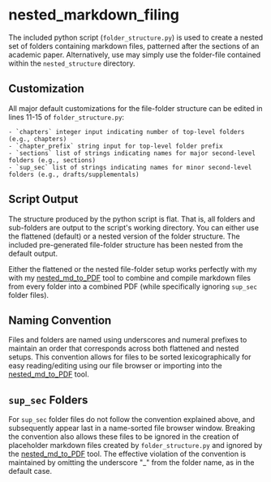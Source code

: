 # nested_markdown_filing
The included python script (`folder_structure.py`) is used to create a nested set of folders containing markdown files, patterned after the sections of an academic paper. Alternatively, use may simply use the folder-file contained within the `nested_structure` directory.

## Customization
All major default customizations for the file-folder structure can be edited in lines 11-15 of `folder_structure.py`:

    - `chapters` integer input indicating number of top-level folders (e.g., chapters)
    - `chapter_prefix` string input for top-level folder prefix
    - `sections` list of strings indicating names for major second-level folders (e.g., sections)
    - `sup_sec` list of strings indicating names for minor second-level folders (e.g., drafts/supplementals)

## Script Output

The structure produced by the python script is flat. That is, all folders and sub-folders are output to the script's working directory. You can either use the flattened (default) or a nested version of the folder structure. The  included pre-generated file-folder structure has been nested from the default output.

Either the flattened or the nested file-folder setup works perfectly with my with my [nested_md_to_PDF](https://github.com/joshuascriven/nested_md_to_PDF/tree/master) tool to combine and compile markdown files from every folder into a combined PDF (while specifically ignoring `sup_sec` folder files). 

## Naming Convention
Files and folders are named using underscores and numeral prefixes to maintain an order that corresponds across both flattened and nested setups. This convention allows for files to be sorted lexicographically for easy reading/editing using our file browser or importing into the [nested_md_to_PDF](https://github.com/joshuascriven/nested_md_to_PDF/tree/master) tool.

## `sup_sec` Folders
For `sup_sec` folder files do not follow the convention explained above, and subsequently appear last in a name-sorted file browser window. Breaking the convention also allows these files to be ignored in the creation of placeholder markdown files created by `folder_structure.py` and ignored by the [nested_md_to_PDF](https://github.com/joshuascriven/nested_md_to_PDF/tree/master) tool. The effective violation of the convention is maintained by omitting the underscore "_" from the folder name, as in the default case.


